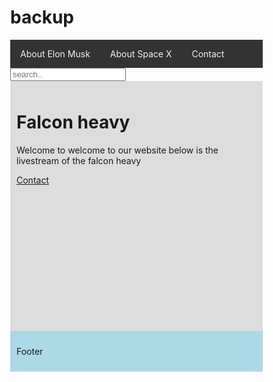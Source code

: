 # backup
<html lang="en">
<head>
<title>CSS Template</title>
<meta charset="utf-8">
<meta name="viewport" content="width=device-width, initial-scale=1">
<style>
* {
    box-sizing: border-box;
}
body {
  margin: 0;
}
/* Style the top navigation bar */
.topnav {
    overflow: hidden;
    background-color: #333;
}
/* Style the topnav links */
.topnav a {
    float: left;
    display: block;
    color: #f2f2f2;
    text-align: center;
    padding: 14px 16px;
    text-decoration: none;
}
/* Change color on hover */
.topnav a:hover {
    background-color: #ddd;
    color: black;
}
/* Style the content */
.content {
    background-color: #ddd;
    padding: 10px;
    height:400px; /* Should be removed. Only for demonstration */
}
/* Style the footer */
.footer {
    background-color:lightblue;
    padding: 10px;
}
</style>
</head>
<body>
  
<div class="topnav">
  <a href="">About Elon Musk</a>
  <a href="">About Space X </a>
  <a href=https://twitter.com/SpaceX?ref_src=twsrc%5Egoogle%7Ctwcamp%5Eserp%7Ctwgr%5Eauthor">Contact</a>
</div>
<input type="text" placeholder="search..">
<div class="content">
  <h1>Falcon heavy</h1>
    <p>Welcome to welcome to our website below is the livestream of the falcon heavy</p>
     <a href=https://www.youtube.com/watch?v=99llRhH71vA">Contact</a>
</div>

<div class="footer">
  <p>Footer</p>
</div>

</body>
</html>
